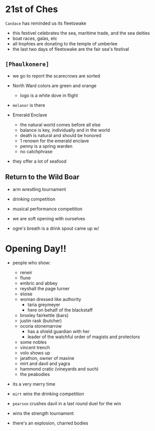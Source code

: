 # 21st of Ches
`Candace` has reminded us its fleetswake
- this festivel celebrates the sea, maritime trade, and the sea deities
- boat races, galas, etc
- all trophies are donating to the temple of umberlee
- the last two days of fleetswake are the fair sea's festival

## `[Phaulkonere]`
- we go to report the scarecrows are sorted

- North Ward colors are green and orange
    - logo is a white dove in flight

- `melanor` is there

- Emerald Enclave
    - the  natural world comes before all else
    - balance is key, individually and in the world
    - death is natural and should be honored
    - 1 renown for the emerald enclave
    - penny is a spring warden
    - no catchphrase
- they offer a lot of seafood

## Return to the Wild Boar
- arm wrestling tournament
- drinking competition
- musical performance competition

- we are soft opening with ourselves

- ogre's breath is a drink spout came up w/

# Opening Day!!
- people who show:
    - reneir
    - flune
    - embric and abbey
    - reyshall the page turner
    - eloise
    - woman dressed like authority
        - taria greymeyer
        - here on behalf of the blackstaff
    - broxley fairkettle (bars)
    - justin rask (butcher)
    - ocoria stonemarrow
        - has a shield guardian with her
        - leader of the watchful order of magists and protectors
    - some nobles
    - vincent trench
    - volo shows up
    - jarathon, owner of maxine
    - mirt and davil and yagra
    - hammond cratic (vineyards and such)
    - the peabodies

- its a very merry time
- `mirt` wins the drinking competition
- `pearson` crushes davil in a last round duel for the win
- wins the strength tournament

- there's an explosion, charred bodies

